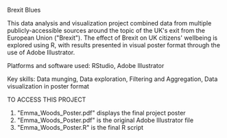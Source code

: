 Brexit Blues

This data analysis and visualization project combined data from multiple publicly-accessible sources around the topic of the UK's exit from the European Union ("Brexit"). The effect of Brexit on UK citizens' wellbeing is explored using R, with results presented in visual poster format through the use of Adobe Illustrator.

Platforms and software used: RStudio, Adobe Illustrator

Key skills: Data munging, Data exploration, Filtering and Aggregation, Data visualization in poster format

TO ACCESS THIS PROJECT 
1) "Emma_Woods_Poster.pdf" displays the final project poster 
2) "Emma_Woods_Poster.pdf" is the original Adobe Illustrator file 
3) "Emma_Woods_Poster.R" is the final R script
